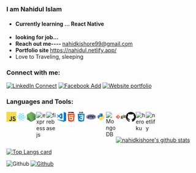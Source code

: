 ### I am Nahidul Islam
- <h4>Currently learning ... React Native</h4>
- <b> looking for job... </b>
- <strong>Reach out me----  </strong> nahidkishore99@gmail.com
- <strong>Portfolio site </strong> https://nahidul.netlify.app/
-  Love to Traveling, sleeping
### Connect with me:
[![LinkedIn Connect](https://img.shields.io/badge/%20-Connect-black?color=14171A&labelColor=212121&logo=linkedin&logoColor=ffffff)](https://www.linkedin.com/in/nahid099/) 
[![Facebook Add](https://img.shields.io/badge/%20-Follow-black?color=14171A&labelColor=1976d2&logo=facebook&logoColor=ffffff)](https://www.facebook.com/nahid.kishore/)
[![Website portfolio](https://img.shields.io/badge/%20-Follow-black?color=14171A&labelColor=1976d2&logo=website&logoColor=ffffff)](https://nahidul.netlify.app/)
<br/>
### Languages and Tools:
<img align="left" alt="JavaScript" width="26px" src="https://raw.githubusercontent.com/github/explore/80688e429a7d4ef2fca1e82350fe8e3517d3494d/topics/javascript/javascript.png" />
<img align="left" alt="React" width="26px" src="https://raw.githubusercontent.com/github/explore/80688e429a7d4ef2fca1e82350fe8e3517d3494d/topics/react/react.png" />
<img align="left" alt="Node.js" width="26px" src="https://raw.githubusercontent.com/github/explore/80688e429a7d4ef2fca1e82350fe8e3517d3494d/topics/nodejs/nodejs.png" />
<img align="left" alt="expressjs" width="26px" src="https://d2eip9sf3oo6c2.cloudfront.net/tags/images/000/000/359/full/expressjslogo.png" />
<img align="left" alt="firebase" width="26px" src="https://img.icons8.com/color/452/firebase.png" />
<img align="left" alt="Visual Studio Code" width="26px" src="https://raw.githubusercontent.com/github/explore/80688e429a7d4ef2fca1e82350fe8e3517d3494d/topics/visual-studio-code/visual-studio-code.png" />
<img align="left" alt="HTML5" width="26px" src="https://raw.githubusercontent.com/github/explore/80688e429a7d4ef2fca1e82350fe8e3517d3494d/topics/html/html.png" />
<img align="left" alt="CSS3" width="26px" src="https://raw.githubusercontent.com/github/explore/80688e429a7d4ef2fca1e82350fe8e3517d3494d/topics/css/css.png" />
<img align="left" alt="PHP" width="26px" src="https://raw.githubusercontent.com/github/explore/80688e429a7d4ef2fca1e82350fe8e3517d3494d/topics/php/php.png" />
<img align="left" alt="Python" width="26px" src="https://raw.githubusercontent.com/github/explore/80688e429a7d4ef2fca1e82350fe8e3517d3494d/topics/python/python.png" />

<img align="left" alt="MongoDB" width="26px" src="https://miro.medium.com/max/750/1*T0a-QUNewZDsyx6Bkinfew.png" />
<img align="left" alt="Git" width="26px" src="https://raw.githubusercontent.com/github/explore/80688e429a7d4ef2fca1e82350fe8e3517d3494d/topics/git/git.png" />
<img align="left" alt="GitHub" width="26px" src="https://raw.githubusercontent.com/github/explore/78df643247d429f6cc873026c0622819ad797942/topics/github/github.png" />

<img align="left" alt="heroku" width="26px" src="https://uploads.sitepoint.com/wp-content/uploads/2016/04/1461122387heroku-logo.jpg" />
<img align="left" alt="netlify" width="26px" src="https://media-exp1.licdn.com/dms/image/C4E0BAQEAt7-u6GJMlw/company-logo_200_200/0?e=2159024400&v=beta&t=4CYxl7atZ0Yn9lJko6w02yIywYQiLr9hrQcH3cF4GDI" />
<br />
<br/>
<br/>

[![nahidkishore's github stats](https://github-readme-stats.vercel.app/api?username=nahidkishore&show_icons=true&theme=cobalt)](https://github.com/nahidkishore/github-readme-stats)

[![Top Langs card](https://github-readme-stats.vercel.app/api/top-langs/?username=nahidkishore&card_width=550&show_icons=true&theme=radical)](https://github.com/nahidkishore)


[website]: https://nahidul.netlify.app/
[linkedin]: https://www.linkedin.com/in/nahid099/
[webdevplaylist]: https://www.nahidkishore.com
[jsplaylist]: https://www.nahidkishore.com
[cssplaylist]: https://www.nahidkishore.com
[reactplaylist]: https://www.nahidkishore.com


![Github](https://visitor-badge.laobi.icu/badge?page_id=nahidkishore)
[![Github](https://img.shields.io/github/followers/nahidkishore?label=Follow&style=social)](https://github.com/nahidkishore)
